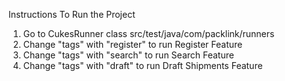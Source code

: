 Instructions To Run the Project

1. Go to CukesRunner class src/test/java/com/packlink/runners
2. Change "tags" with "register" to run Register Feature
3. Change "tags" with "search" to run Search Feature
4. Change "tags" with "draft" to run Draft Shipments Feature